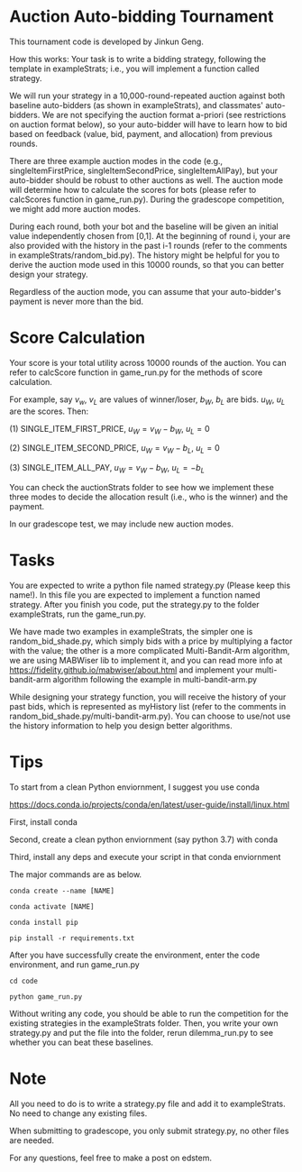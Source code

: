# Auction Auto-bidding Tournament

This tournament code is developed by Jinkun Geng. 


How this works:
Your task is to write a bidding strategy, following the template in exampleStrats; i.e., you will implement a function called strategy.

We will run your strategy in a 10,000-round-repeated auction against both baseline auto-bidders (as shown in exampleStrats), and classmates' auto-bidders. 
We are not specifying the auction format a-priori (see restrictions on auction format below), so your auto-bidder will have to learn how to bid based on feedback (value, bid, payment, and allocation) from previous rounds. 

There are three example auction modes in the code (e.g., singleItemFirstPrice, singleItemSecondPrice,
singleItemAllPay), but your auto-bidder should be robust to other auctions as well. The auction mode will determine how to calculate the scores for bots (please refer to calcScores function in game_run.py). During the gradescope competition, we might add more auction modes.


During each round, both your bot and the baseline will be given an initial value independently chosen from [0,1]. At the beginning of round i, your are also provided with the history in the past i-1 rounds (refer to the comments in exampleStrats/random_bid.py). The history might be helpful for you to derive the auction mode used in this 10000 rounds, so that you can better design your strategy. 

Regardless of the auction mode, you can assume that your auto-bidder's payment is never more than the bid.


# Score Calculation
Your score is your total utility across 10000 rounds of the auction.
You can refer to calcScore function in game_run.py for the methods of score calculation.

For example, say $v_w$, $v_L$ are values of winner/loser, $b_W$, $b_L$ are bids. $u_W$, $u_L$ are the scores.
Then:


(1) SINGLE_ITEM_FIRST_PRICE, 
$u_W = v_W - b_W$,
$u_L = 0$

(2) SINGLE_ITEM_SECOND_PRICE, 
$u_W = v_W - b_L$,
$u_L = 0$

(3) SINGLE_ITEM_ALL_PAY, 
$u_W = v_W - b_W$,
$u_L = -b_L$


You can check the auctionStrats folder to see how we implement these three modes to decide the allocation result (i.e., who is the winner) and the payment.

In our gradescope test, we may include new auction modes.


# Tasks
You are expected to write a python file named strategy.py (Please keep this name!). In this file you are expected to implement a function named strategy. After you finish you code, put the strategy.py to the folder exampleStrats, run the game_run.py.


We have made two examples in exampleStrats, the simpler one is random_bid_shade.py, which simply bids with a price by multiplying a factor with the value; the other is a more complicated Multi-Bandit-Arm algorithm, we are using MABWiser lib to implement it, and you can read more info at  https://fidelity.github.io/mabwiser/about.html and implement your multi-bandit-arm algorithm following the example in multi-bandit-arm.py

While designing your strategy function, you will receive the history of your past bids, which is represented as myHistory list (refer to the comments in random_bid_shade.py/multi-bandit-arm.py). You can choose to use/not use the history information to help you design better algorithms.


# Tips

To start from a clean Python enviornment, I suggest you use conda 

https://docs.conda.io/projects/conda/en/latest/user-guide/install/linux.html

First, install conda

Second, create a clean python enviornment (say python 3.7) with conda

Third, install any deps and execute your script in that conda enviornment 

The major commands are as below. 

```
conda create --name [NAME]

conda activate [NAME]

conda install pip

pip install -r requirements.txt
```

After you have successfully create the environment, enter the code environment, and run game_run.py

```
cd code 

python game_run.py
```

Without writing any code, you should be able to run the competition for the existing strategies in the exampleStrats folder. Then, you write your own strategy.py and put the file into the folder, rerun dilemma_run.py to see whether you can beat these baselines.


# Note

All you need to do is to write a strategy.py file and add it to exampleStrats. No need to change any existing files.

When submitting to gradescope, you only submit strategy.py, no other files are needed.

For any questions, feel free to make a post on edstem.
